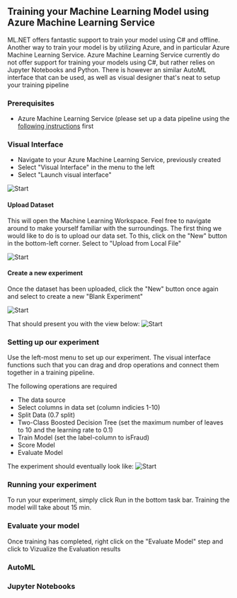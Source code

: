 ## Training your Machine Learning Model using Azure Machine Learning Service
ML.NET offers fantastic support to train your model using C# and offline. Another way to train your model is by utilizing Azure, and in particular Azure Machine Learning Service. Azure Machine Learning Service currently do not offer support for training your models using C#, but rather relies on Jupyter Notebooks and Python. There is however an similar AutoML interface that can be used, as well as visual designer that's neat to setup your training pipeline

### Prerequisites
- Azure Machine Learning Service (please set up a data pipeline using the [following instructions](https://github.com/aslotte/mldotnet-real-time-data-streaming-workshop/blob/master/instructions/part2-streaming.md) first 

### Visual Interface
- Navigate to your Azure Machine Learning Service, previously created
- Select "Visual Interface" in the menu to the left
- Select "Launch visual interface"

![Start](https://github.com/aslotte/mldotnet-real-time-data-streaming-workshop/blob/master/instructions/images/azure-ml-1.PNG)

#### Upload Dataset
This will open the Machine Learning Workspace. Feel free to navigate around to make yourself familiar with the surroundings. 
The first thing we would like to do is to upload our data set. To this, click on the "New" button in the bottom-left corner. Select to "Upload from Local File"

![Start](https://github.com/aslotte/mldotnet-real-time-data-streaming-workshop/blob/master/instructions/images/azure-ml-2.PNG)

#### Create a new experiment
Once the dataset has been uploaded, click the "New" button once again and select to create a new "Blank Experiment"

![Start](https://github.com/aslotte/mldotnet-real-time-data-streaming-workshop/blob/master/instructions/images/azure-ml-3.PNG)

That should present you with the view below:
![Start](https://github.com/aslotte/mldotnet-real-time-data-streaming-workshop/blob/master/instructions/images/azure-ml-4.PNG)


### Setting up our experiment 
Use the left-most menu to set up our experiment. The visual interface functions such that you can drag and drop operations and connect them together in a training pipeline. 

The following operations are required
- The data source
- Select columns in data set (column indicies 1-10)
- Split Data (0.7 split)
- Two-Class Boosted Decision Tree (set the maximum number of leaves to 10 and the learning rate to 0.1)
- Train Model (set the label-column to isFraud)
- Score Model
- Evaluate Model

The experiment should eventually look like:
![Start](https://github.com/aslotte/mldotnet-real-time-data-streaming-workshop/blob/master/instructions/images/azure-ml-5.PNG)

### Running your experiment
To run your experiment, simply click Run in the bottom task bar.
Training the model will take about 15 min.

### Evaluate your model
Once training has completed, right click on the "Evaluate Model" step and click to Vizualize the Evaluation results 

### AutoML

### Jupyter Notebooks
